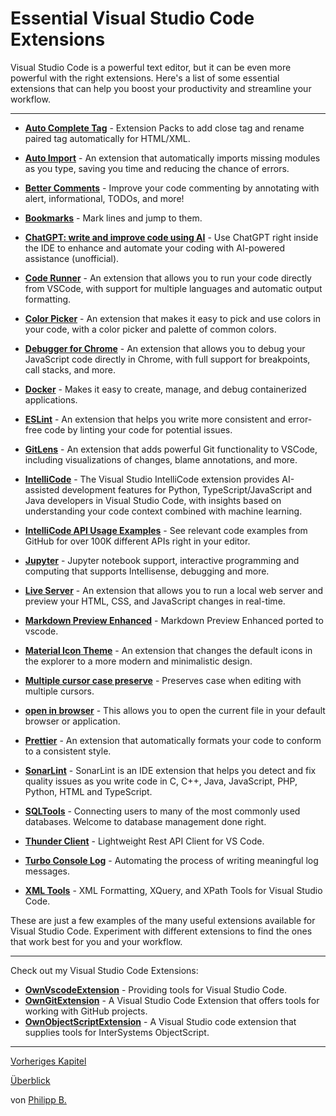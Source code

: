 # Essential Visual Studio Code Extensions

Visual Studio Code is a powerful text editor, but it can be even more powerful with the right extensions. Here's a list of some essential extensions that can help you boost your productivity and streamline your workflow.

---

* **[Auto Complete Tag](https://marketplace.visualstudio.com/items?itemName=formulahendry.auto-complete-tag)** - Extension Packs to add close tag and rename paired tag automatically for HTML/XML.

* **[Auto Import](https://marketplace.visualstudio.com/items?itemName=steoates.autoimport)** - An extension that automatically imports missing modules as you type, saving you time and reducing the chance of errors.

* **[Better Comments](https://marketplace.visualstudio.com/items?itemName=aaron-bond.better-comments)** - Improve your code commenting by annotating with alert, informational, TODOs, and more!

* **[Bookmarks](https://marketplace.visualstudio.com/items?itemName=alefragnani.Bookmarks)** - Mark lines and jump to them.

* **[ChatGPT: write and improve code using AI](https://marketplace.visualstudio.com/items?itemName=timkmecl.chatgpt)** - Use ChatGPT right inside the IDE to enhance and automate your coding with AI-powered assistance (unofficial).

* **[Code Runner](https://marketplace.visualstudio.com/items?itemName=formulahendry.code-runner)** - An extension that allows you to run your code directly from VSCode, with support for multiple languages and automatic output formatting.

* **[Color Picker](https://marketplace.visualstudio.com/items?itemName=anseki.vscode-color)** - An extension that makes it easy to pick and use colors in your code, with a color picker and palette of common colors.

* **[Debugger for Chrome](https://marketplace.visualstudio.com/items?itemName=msjsdiag.debugger-for-chrome)** - An extension that allows you to debug your JavaScript code directly in Chrome, with full support for breakpoints, call stacks, and more.

* **[Docker](https://marketplace.visualstudio.com/items?itemName=ms-azuretools.vscode-docker)** - Makes it easy to create, manage, and debug containerized applications.

* **[ESLint](https://marketplace.visualstudio.com/items?itemName=dbaeumer.vscode-eslint)** - An extension that helps you write more consistent and error-free code by linting your code for potential issues.

* **[GitLens](https://marketplace.visualstudio.com/items?itemName=eamodio.gitlens)** - An extension that adds powerful Git functionality to VSCode, including visualizations of changes, blame annotations, and more.

* **[IntelliCode](https://marketplace.visualstudio.com/items?itemName=VisualStudioExptTeam.vscodeintellicode)** - The Visual Studio IntelliCode extension provides AI-assisted development features for Python, TypeScript/JavaScript and Java developers in Visual Studio Code, with insights based on understanding your code context combined with machine learning.

* **[IntelliCode API Usage Examples](https://marketplace.visualstudio.com/items?itemName=VisualStudioExptTeam.intellicode-api-usage-examples)** - See relevant code examples from GitHub for over 100K different APIs right in your editor.

* **[Jupyter](https://marketplace.visualstudio.com/items?itemName=ms-toolsai.jupyter)** - Jupyter notebook support, interactive programming and computing that supports Intellisense, debugging and more.

* **[Live Server](https://marketplace.visualstudio.com/items?itemName=ritwickdey.LiveServer)** - An extension that allows you to run a local web server and preview your HTML, CSS, and JavaScript changes in real-time.

* **[Markdown Preview Enhanced](https://marketplace.visualstudio.com/items?itemName=shd101wyy.markdown-preview-enhanced)** - Markdown Preview Enhanced ported to vscode.

* **[Material Icon Theme](https://marketplace.visualstudio.com/items?itemName=PKief.material-icon-theme)** - An extension that changes the default icons in the explorer to a more modern and minimalistic design.

* **[Multiple cursor case preserve](https://marketplace.visualstudio.com/items?itemName=Cardinal90.multi-cursor-case-preserve)** - Preserves case when editing with multiple cursors.

* **[open in browser](https://marketplace.visualstudio.com/items?itemName=techer.open-in-browser)** - This allows you to open the current file in your default browser or application.

* **[Prettier](https://marketplace.visualstudio.com/items?itemName=esbenp.prettier-vscode)** - An extension that automatically formats your code to conform to a consistent style.

* **[SonarLint](https://marketplace.visualstudio.com/items?itemName=SonarSource.sonarlint-vscode)** - SonarLint is an IDE extension that helps you detect and fix quality issues as you write code in C, C++, Java, JavaScript, PHP, Python, HTML and TypeScript.

* **[SQLTools](https://marketplace.visualstudio.com/items?itemName=mtxr.sqltools)** - Connecting users to many of the most commonly used databases. Welcome to database management done right.

* **[Thunder Client](https://marketplace.visualstudio.com/items?itemName=rangav.vscode-thunder-client)** - Lightweight Rest API Client for VS Code.

* **[Turbo Console Log](https://marketplace.visualstudio.com/items?itemName=ChakrounAnas.turbo-console-log)** - Automating the process of writing meaningful log messages.

* **[XML Tools](https://marketplace.visualstudio.com/items?itemName=DotJoshJohnson.xml)** - XML Formatting, XQuery, and XPath Tools for Visual Studio Code.

These are just a few examples of the many useful extensions available for Visual Studio Code. Experiment with different extensions to find the ones that work best for you and your workflow.

---

Check out my Visual Studio Code Extensions:

* **[OwnVscodeExtension](https://github.com/phil1436/ownvscodeextension)** - Providing tools for Visual Studio Code.
* **[OwnGitExtension](https://github.com/phil1436/owngitextension)** - A Visual Studio Code Extension that offers tools for working with GitHub projects.
* **[OwnObjectScriptExtension](https://github.com/phil1436/ownobjectscriptextension)** - A Visual Studio code extension that supplies tools for InterSystems ObjectScript.

---

[Vorheriges Kapitel](KeyboardShortcuts.md)

[Überblick](../README.md)

von [Philipp B.](https://github.com/phil1436)
